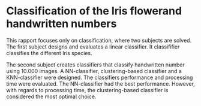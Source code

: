 # Classification of the Iris flowerand handwritten numbers

This rapport focuses only on classification, where two subjects are solved. The first subject designs and evaluates a linear classifier. 
It classififier classifies the different Iris species. 

The second subject creates classifiers that classify handwritten number using 10.000 images. A NN-classifier, clustering-based classifier
and a KNN-classifier were designed. The classifiers performance and processing time were evaluated. The NN-classifier 
had the best performance. However, with regards to processing time, the clustering-based classifier is considered the most optimal choice. 
